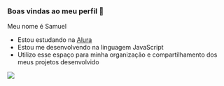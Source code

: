 ### Boas vindas ao meu perfil 💙

Meu nome é Samuel

- Estou estudando na [Alura](https://www.alura.com.br)
- Estou me desenvolvendo na linguagem JavaScript
- Utilizo esse espaço para minha organização e compartilhamento dos meus projetos desenvolvido

![](https://encrypted-tbn0.gstatic.com/images?q=tbn:ANd9GcTydcCubmaFHbbU-nonng-xj86e-Hrfcp7kf9nRWXCXqQ&s)
